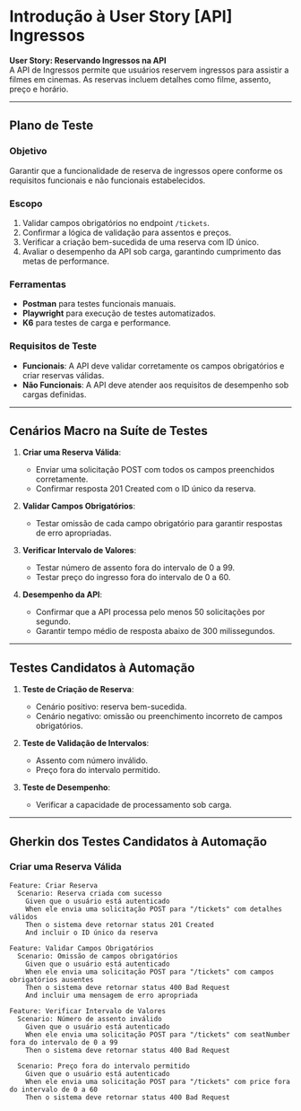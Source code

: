 # Introdução à User Story [API] Ingressos

**User Story: Reservando Ingressos na API**  
A API de Ingressos permite que usuários reservem ingressos para assistir a filmes em cinemas. As reservas incluem detalhes como filme, assento, preço e horário.

---

## Plano de Teste

### Objetivo

Garantir que a funcionalidade de reserva de ingressos opere conforme os requisitos funcionais e não funcionais estabelecidos.

### Escopo

1. Validar campos obrigatórios no endpoint `/tickets`.
2. Confirmar a lógica de validação para assentos e preços.
3. Verificar a criação bem-sucedida de uma reserva com ID único.
4. Avaliar o desempenho da API sob carga, garantindo cumprimento das metas de performance.

### Ferramentas

- **Postman** para testes funcionais manuais.
- **Playwright** para execução de testes automatizados.
- **K6** para testes de carga e performance.

### Requisitos de Teste

- **Funcionais**: A API deve validar corretamente os campos obrigatórios e criar reservas válidas.
- **Não Funcionais**: A API deve atender aos requisitos de desempenho sob cargas definidas.

---

## Cenários Macro na Suíte de Testes

1. **Criar uma Reserva Válida**:

   - Enviar uma solicitação POST com todos os campos preenchidos corretamente.
   - Confirmar resposta 201 Created com o ID único da reserva.

2. **Validar Campos Obrigatórios**:

   - Testar omissão de cada campo obrigatório para garantir respostas de erro apropriadas.

3. **Verificar Intervalo de Valores**:

   - Testar número de assento fora do intervalo de 0 a 99.
   - Testar preço do ingresso fora do intervalo de 0 a 60.

4. **Desempenho da API**:
   - Confirmar que a API processa pelo menos 50 solicitações por segundo.
   - Garantir tempo médio de resposta abaixo de 300 milissegundos.

---

## Testes Candidatos à Automação

1. **Teste de Criação de Reserva**:

   - Cenário positivo: reserva bem-sucedida.
   - Cenário negativo: omissão ou preenchimento incorreto de campos obrigatórios.

2. **Teste de Validação de Intervalos**:

   - Assento com número inválido.
   - Preço fora do intervalo permitido.

3. **Teste de Desempenho**:
   - Verificar a capacidade de processamento sob carga.

---

## Gherkin dos Testes Candidatos à Automação

### Criar uma Reserva Válida

```gherkin
Feature: Criar Reserva
  Scenario: Reserva criada com sucesso
    Given que o usuário está autenticado
    When ele envia uma solicitação POST para "/tickets" com detalhes válidos
    Then o sistema deve retornar status 201 Created
    And incluir o ID único da reserva
```

```gherkin
Feature: Validar Campos Obrigatórios
  Scenario: Omissão de campos obrigatórios
    Given que o usuário está autenticado
    When ele envia uma solicitação POST para "/tickets" com campos obrigatórios ausentes
    Then o sistema deve retornar status 400 Bad Request
    And incluir uma mensagem de erro apropriada
```

```gherkin
Feature: Verificar Intervalo de Valores
  Scenario: Número de assento inválido
    Given que o usuário está autenticado
    When ele envia uma solicitação POST para "/tickets" com seatNumber fora do intervalo de 0 a 99
    Then o sistema deve retornar status 400 Bad Request
```

```gherkin
  Scenario: Preço fora do intervalo permitido
    Given que o usuário está autenticado
    When ele envia uma solicitação POST para "/tickets" com price fora do intervalo de 0 a 60
    Then o sistema deve retornar status 400 Bad Request
```
